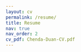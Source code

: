 ```yaml
---
layout: cv
permalink: /resume/
title: Resume
nav: true
nav_order: 2
cv_pdf: Chenda-Duan-CV.pdf
---
```


